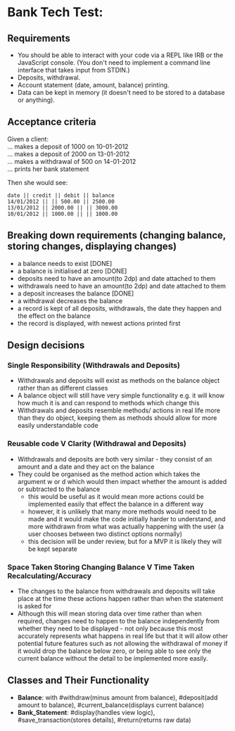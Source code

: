 
# Bank Tech Test:

## Requirements
- You should be able to interact with your code via a REPL like IRB or the JavaScript console. (You don't need to implement a command line interface that takes input from STDIN.)
- Deposits, withdrawal.
- Account statement (date, amount, balance) printing.
- Data can be kept in memory (it doesn't need to be stored to a database or anything).

## Acceptance criteria
Given a client:  
... makes a deposit of 1000 on 10-01-2012  
... makes a deposit of 2000 on 13-01-2012  
... makes a withdrawal of 500 on 14-01-2012  
... prints her bank statement  

Then she would see:
```
date || credit || debit || balance
14/01/2012 || || 500.00 || 2500.00
13/01/2012 || 2000.00 || || 3000.00
10/01/2012 || 1000.00 || || 1000.00
```
## Breaking down requirements (changing balance, storing changes, displaying changes)
- a balance needs to exist [DONE]
- a balance is initialised at zero [DONE]
- deposits need to have an amount(to 2dp) and date attached to them
- withdrawals need to have an amount(to 2dp) and date attached to them
- a deposit increases the balance [DONE]
- a withdrawal decreases the balance
- a record is kept of all deposits, withdrawals, the date they happen and the effect on the balance
- the record is displayed, with newest actions printed first

## Design decisions

### Single Responsibility (Withdrawals and Deposits)
- Withdrawals and deposits will exist as methods on the balance object rather than as different classes
- A balance object will still have very simple functionality e.g. it will know how much it is and can respond to methods which change this
- Withdrawals and deposits resemble methods/ actions in real life more than they do object, keeping them as methods should allow for more easily understandable code

### Reusable code V Clarity (Withdrawal and Deposits)
- Withdrawals and deposits are both very similar - they consist of an amount and a date and they act on the balance
- They could be organised as the method action which takes the argument w or d which would then impact whether the amount is added or subtracted to the balance
  - this would be useful as it would mean more actions could be implemented easily that effect the balance in a different way
  - however, it is unlikely that many more methods would need to be made and it would make the code initially harder to understand, and more withdrawn from what was actually happening with the user (a user chooses between two distinct options normally)
  - this decision will be under review, but for a MVP it is likely they will be kept separate

### Space Taken Storing Changing Balance V Time Taken Recalculating/Accuracy
- The changes to the balance from withdrawals and deposits will take place at the time these actions happen rather than when the statement is asked for
- Although this will mean storing data over time rather than when required, changes need to happen to the balance independently from whether they need to be displayed - not only because this most accurately represents what happens in real life but that it will allow other potential future features such as not allowing the withdrawal of money if it would drop the balance below zero, or being able to see only the current balance without the detail to be implemented more easily.

## Classes and Their Functionality
- **Balance**: with #withdraw(minus amount from balance), #deposit(add amount to balance), #current_balance(displays current balance)
- **Bank_Statement**: #display(handles view logic), #save_transaction(stores details), #return(returns raw data)
